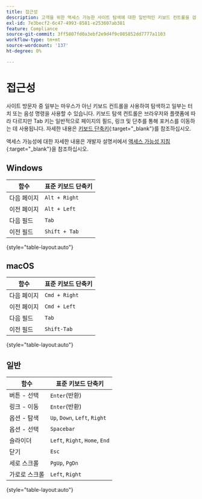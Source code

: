 ```yaml
---
title: 접근성
description: 고객을 위한 액세스 가능한 사이트 탐색에 대한 일반적인 키보드 컨트롤을 검토하십시오.
exl-id: 7e3becf2-6c47-4993-8581-e253607ab381
feature: Compliance
source-git-commit: 3ff5807fd0a3ebf2e9d4f9c085852dd7777a1103
workflow-type: tm+mt
source-wordcount: '137'
ht-degree: 0%

---
```


# 접근성

사이트 방문자 중 일부는 마우스가 아닌 키보드 컨트롤을 사용하여 탐색하고 일부는 터치 또는 음성 명령을 사용할 수 있습니다. 키보드 탐색 컨트롤은 브라우저와 플랫폼에 따라 다르지만 Tab 키는 일반적으로 페이지의 필드, 링크 및 단추를 통해 포커스를 이동하는 데 사용됩니다. 자세한 내용은 [키보드 단축키][1]{:target=&quot;_blank&quot;}를 참조하십시오.

액세스 가능성에 대한 자세한 내용은 개발자 설명서에서 [액세스 가능성 지침][2]{:target=&quot;_blank&quot;}을 참조하십시오.

## Windows

| 함수 | 표준 키보드 단축키 |
|--- |--- |
| 다음 페이지 | `Alt + Right` |
| 이전 페이지 | `Alt + Left` |
| 다음 필드 | `Tab` |
| 이전 필드 | `Shift + Tab` |

{style="table-layout:auto"}

## macOS

| 함수 | 표준 키보드 단축키 |
|--- |--- |
| 다음 페이지 | `Cmd + Right` |
| 이전 페이지 | `Cmd + Left` |
| 다음 필드 | `Tab` |
| 이전 필드 | `Shift-Tab` |

{style="table-layout:auto"}

## 일반

| 함수 | 표준 키보드 단축키 |
|--- |--- |
| 버튼 - 선택 | `Enter`(반환) |
| 링크 - 이동 | `Enter`(반환) |
| 옵션 - 탐색 | `Up`, `Down`, `Left`, `Right` |
| 옵션 - 선택 | `Spacebar` |
| 슬라이더 | `Left`, `Right`, `Home`, `End` |
| 닫기 | `Esc` |
| 세로 스크롤 | `PgUp`, `PgDn` |
| 가로로 스크롤 | `Left`, `Right` |

{style="table-layout:auto"}

[1]: https://en.wikipedia.org/wiki/Table_of_keyboard_shortcuts
[2]: https://developer.adobe.com/commerce/admin-developer/pattern-library/general/accessibility-guidelines/
